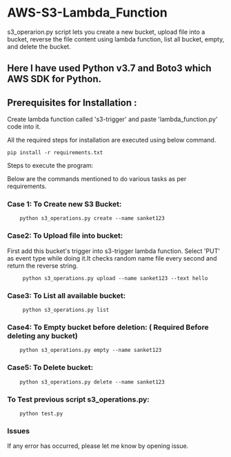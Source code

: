 # AWS-S3-Lambda_Function

s3_operarion.py script lets you create a new bucket, upload file into a bucket, reverse the file content using lambda function, list all bucket, empty, and delete the bucket.

## Here I have used Python v3.7 and Boto3 which AWS SDK for Python.

## Prerequisites for Installation :

Create lambda function called 's3-trigger' and paste 'lambda_function.py' code into it.


All the required steps for installation are executed using below command.

    pip install -r requirements.txt


Steps to execute the program:

Below are the commands mentioned to do various tasks as per requirements.

### Case 1: To Create new S3 Bucket:

        python s3_operations.py create --name sanket123

### Case2: To Upload file into bucket:

First add this bucket's trigger into s3-trigger lambda function. Select 'PUT' as event type while doing it.It checks random name file every second and return the reverse string.

         python s3_operations.py upload --name sanket123 --text hello

### Case3: To List all available bucket:

         python s3_operations.py list

### Case4: To Empty bucket before deletion: ( Required Before deleting any bucket)

        python s3_operations.py empty --name sanket123

### Case5: To Delete bucket:

        python s3_operations.py delete --name sanket123


### To Test previous script s3_operations.py:

        python test.py

### Issues

If any error has occurred, please let me know by opening issue.

